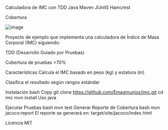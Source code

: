 Calculadora de IMC con TDD 
Java
Maven
JUnit5
Hamcrest

Cobertura

![image](https://github.com/user-attachments/assets/3391de35-205e-4ef8-9538-3b3e1c7e7735)




Proyecto de ejemplo que implementa una calculadora de Índice de Masa Corporal (IMC) siguiendo:

TDD (Desarrollo Guiado por Pruebas)

Cobertura de pruebas >70%

Características
Calcula el IMC basado en peso (kg) y estatura (m)

Clasifica el resultado según rangos estándar

Instalación
bash
Copy
git clone https://github.com/Emagmunioz/imc.git
cd imc
mvn install
Uso
java

Ejecutar Pruebas
bash
mvn test
Generar Reporte de Cobertura
bash
mvn jacoco:report
El reporte se generará en: target/site/jacoco/index.html

Licencia
MIT

